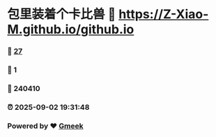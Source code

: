 # 包里装着个卡比兽 :link: https://Z-Xiao-M.github.io/github.io 
### :page_facing_up: [27](https://Z-Xiao-M.github.io/github.io/tag.html) 
### :speech_balloon: 1 
### :hibiscus: 240410 
### :alarm_clock: 2025-09-02 19:31:48 
### Powered by :heart: [Gmeek](https://github.com/Meekdai/Gmeek)
